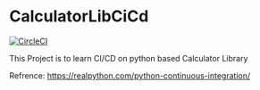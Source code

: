 # CalculatorLibCiCd

[![CircleCI](https://circleci.com/gh/KMevada/CalculatorLibCiCd.svg?style=svg)](https://circleci.com/gh/KMevada/CalculatorLibCiCd)

This Project is to learn CI/CD on python based Calculator Library


Refrence:
  https://realpython.com/python-continuous-integration/
